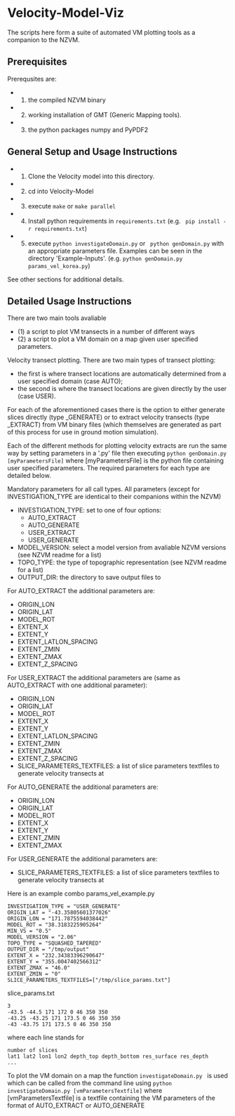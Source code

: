 # Velocity-Model-Viz

The scripts here form a suite of automated VM plotting tools as a companion to the NZVM.

## Prerequisites 

Prerequsites are: 
- 1) the compiled NZVM binary 
- 2) working installation of GMT (Generic Mapping tools). 
- 3) the python packages numpy and PyPDF2

## General Setup and Usage Instructions

- 1) Clone the Velocity model into this directory.

- 2) cd into Velocity-Model

- 3) execute ```make``` or ```make parallel```

- 4) Install python requirements in ```requirements.txt```  (e.g. ``` pip install -r requirements.txt```)

- 5) execute ```python investigateDomain.py``` or ``` python genDomain.py``` with an appropriate parameters file. Examples can be seen in the directory 'Example-Inputs'. (e.g. ``` python genDomain.py params_vel_korea.py ```)

See other sections for additional details. 

## Detailed Usage Instructions

There are two main tools avaliable 
- (1) a script to plot VM transects in a number of different ways
- (2) a script to plot a VM domain on a map given user specified parameters. 

Velocity transect plotting. There are two main types of transect plotting: 
- the first is where transect locations are automatically determined from a user specified domain (case AUTO); 
- the second is where the transect locations are given directly by the user (case USER). 

For each of the aforementioned cases there is the option to either generate slices directly (type _GENERATE) or to extract velocity transects  (type _EXTRACT) from VM binary files (which themselves are generated as part of this process for use in ground motion simulation). 

Each of the different methods for plotting velocity extracts are run the same way by setting parameters in a '.py' file then executing ```python genDomain.py [myParametersFile]``` where  [myParametersFile] is the python file containing user specified parameters. The required parameters for each type are detailed below. 

Mandatory parameters for all call types. All parameters (except for INVESTIGATION_TYPE are identical to their companions within the NZVM)

- INVESTIGATION_TYPE: set to one of four options: 
  - AUTO_EXTRACT
  - AUTO_GENERATE
  - USER_EXTRACT
  - USER_GENERATE
- MODEL_VERSION: select a model version from avaliable NZVM versions (see NZVM readme for a list)
- TOPO_TYPE: the type of topographic representation  (see NZVM readme for a list)
- OUTPUT_DIR: the directory to save output files to

For AUTO_EXTRACT the additional parameters are:
- ORIGIN_LON
- ORIGIN_LAT
- MODEL_ROT
- EXTENT_X
- EXTENT_Y
- EXTENT_LATLON_SPACING
- EXTENT_ZMIN
- EXTENT_ZMAX
- EXTENT_Z_SPACING

For USER_EXTRACT the additional parameters are (same as AUTO_EXTRACT with one additional parameter): 
- ORIGIN_LON
- ORIGIN_LAT
- MODEL_ROT
- EXTENT_X
- EXTENT_Y
- EXTENT_LATLON_SPACING
- EXTENT_ZMIN
- EXTENT_ZMAX
- EXTENT_Z_SPACING
- SLICE_PARAMETERS_TEXTFILES: a list of slice parameters textfiles to generate velocity transects at


For AUTO_GENERATE the additional parameters are:
- ORIGIN_LON
- ORIGIN_LAT
- MODEL_ROT
- EXTENT_X
- EXTENT_Y
- EXTENT_ZMIN
- EXTENT_ZMAX

For USER_GENERATE the additional parameters are:
- SLICE_PARAMETERS_TEXTFILES: a list of slice parameters textfiles to generate velocity transects at


Here is an example combo 
params_vel_example.py
```
INVESTIGATION_TYPE = "USER_GENERATE"
ORIGIN_LAT = "-43.35805601377026"
ORIGIN_LON = "171.7875594038442"
MODEL_ROT = "38.3183225905264"
MIN_VS = "0.5"
MODEL_VERSION = "2.06"
TOPO_TYPE = "SQUASHED_TAPERED"
OUTPUT_DIR = "/tmp/output"
EXTENT_X = "232.34383396290647"
EXTENT_Y = "355.0047402566312"
EXTENT_ZMAX = "46.0"
EXTENT_ZMIN = "0"
SLICE_PARAMETERS_TEXTFILES=["/tmp/slice_params.txt"]
```
slice_params.txt 
```
3
-43.5 -44.5 171 172 0 46 350 350
-43.25 -43.25 171 173.5 0 46 350 350
-43 -43.75 171 173.5 0 46 350 350
```
where each line stands for
```
number of slices
lat1 lat2 lon1 lon2 depth_top depth_bottom res_surface res_depth
...
```


To plot the VM domain on a map the function ```investigateDomain.py ``` is used which can be called from the command line using ```python investigateDomain.py [vmParametersTextfile]``` where [vmParametersTextfile] is a textfile containing the VM parameters of the format of  AUTO_EXTRACT or AUTO_GENERATE

